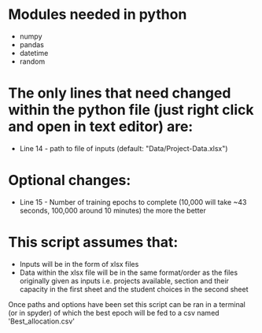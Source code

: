 # Modules needed in python

- numpy
- pandas
- datetime
- random


# The only lines that need changed within the python file (just right click and open in text editor) are:

- Line 14 - path to file of inputs (default: "Data/Project-Data.xlsx")

# Optional changes:

- Line 15 - Number of training epochs to complete (10,000 will take ~43 seconds, 100,000 around 10 minutes) the more the better

# This script assumes that:

- Inputs will be in the form of xlsx files
- Data within the xlsx file will be in the same format/order as the files originally given as inputs
		i.e. projects available, section and their capacity in the first sheet and the student choices in the second sheet


Once paths and options have been set this script can be ran in a terminal (or in spyder) of which the best epoch will be fed to a csv named 'Best_allocation.csv'

